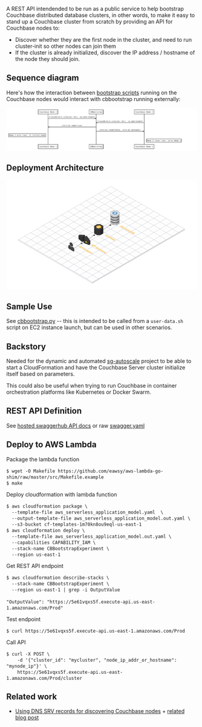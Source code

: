 A REST API intendended to be run as a public service to help bootstrap Couchbase distributed database clusters, in other words, to make it easy to stand up a Couchbase cluster from scratch by providing an API for Couchbase nodes to:

- Discover whether they are the first node in the cluster, and need to run cluster-init so other nodes can join them
- If the cluster is already initialized, discover the IP address / hostname of the node they should join.

## Sequence diagram

Here's how the interaction between [bootstrap scripts](https://github.com/couchbaselabs/sg-autoscale/blob/master/src/cbbootstrap.py) running on the Couchbase nodes would interact with cbbootstrap running externally:

![diagram](https://github.com/couchbase/cbbootstrap/raw/master/docs/cbbootstrap-diagram.png)

## Deployment Architecture

![architecture](docs/aws-deployment-architecture.png)

## Sample Use

See [cbbootstrap.py](https://github.com/couchbaselabs/sg-autoscale/blob/master/src/cbbootstrap.py) -- this is intended to be called from a `user-data.sh` script on EC2 instance launch, but can be used in other scenarios.

## Backstory

Needed for the dynamic and automated [sg-autoscale](http://github.com/couchbaselabs/sg-autoscale) project to be able to start a CloudFormation and have the Couchbase Server cluster initialize itself based on parameters.

This could also be useful when trying to run Couchbase in container orchestration platforms like Kubernetes or Docker Swarm.

## REST API Definition

See [hosted swaggerhub API docs](https://swaggerhub.com/apis/tleyden/CBBootstrap/1.0.0) or raw [swagger.yaml](goa/swagger/swagger.yaml) 

## Deploy to AWS Lambda

Package the lambda function 

```
$ wget -O Makefile https://github.com/eawsy/aws-lambda-go-shim/raw/master/src/Makefile.example
$ make
```

Deploy cloudformation with lambda function

```
$ aws cloudformation package \
  --template-file aws_serverless_application_model.yaml  \
  --output-template-file aws_serverless_application_model.out.yaml \
  --s3-bucket cf-templates-1m70kn8ou9eql-us-east-1
$ aws cloudformation deploy \
  --template-file aws_serverless_application_model.out.yaml \
  --capabilities CAPABILITY_IAM \
  --stack-name CBBootstrapExperiment \
  --region us-east-1
```

Get REST API endpoint

```
$ aws cloudformation describe-stacks \
  --stack-name CBBootstrapExperiment \
  --region us-east-1 | grep -i OutputValue

"OutputValue": "https://5e61vqxs5f.execute-api.us-east-1.amazonaws.com/Prod"
```

Test endpoint

```
$ curl https://5e61vqxs5f.execute-api.us-east-1.amazonaws.com/Prod
```


Call API

```
$ curl -X POST \
    -d '{"cluster_id": "mycluster", "node_ip_addr_or_hostname": "mynode_ip"}' \
    https://5e61vqxs5f.execute-api.us-east-1.amazonaws.com/Prod/cluster
```

## Related work

* [Using DNS SRV records for discovering Couchbase nodes](https://developer.couchbase.com/documentation/server/current/sdk/java/managing-connections.html#story-h2-6) + [related blog post](http://nitschinger.at/Bootstrapping-from-DNS-SRV-records-in-Java/)
